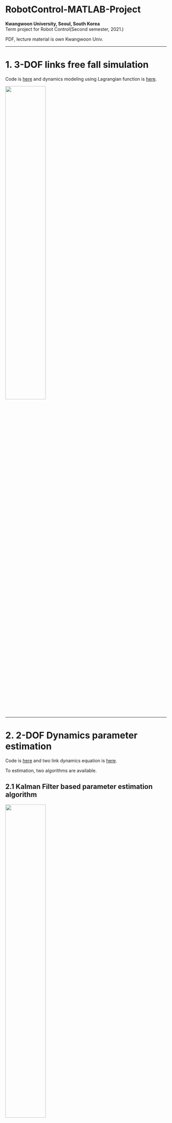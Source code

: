# RobotControl-MATLAB-Project

**Kwangwoon University, Seoul, South Korea**
<br>
Term project for Robot Control(Second semester, 2021.)

PDF, lecture material is own Kwangwoon Univ.

---

# 1. 3-DOF links free fall simulation
Code is [here](https://github.com/msjun23/RobotControl-MATLAB-Project/blob/main/RobotControl_TermProject/HW1_3_DOF_simulation.m) and dynamics modeling using Lagrangian function is [here](https://github.com/msjun23/RobotControl-MATLAB-Project/blob/main/RobotControl_TermProject/HW1_3_DOF_dynamics.m).

<img src="/images/HW1_3_DOF_simulation.gif" width="50%" height="50%"/>

---

# 2. 2-DOF Dynamics parameter estimation
Code is [here](https://github.com/msjun23/RobotControl-MATLAB-Project/blob/main/RobotControl_TermProject/HW2_2_DOF_dynamics_parameter_estimation.m) and two link dynamics equation is [here](https://github.com/msjun23/RobotControl-MATLAB-Project/blob/main/RobotControl_TermProject/HW2_two_link.m).

To estimation, two algorithms are available.

## 2.1 Kalman Filter based parameter estimation algorithm
<img src="/images/HW2_2-DOF_dynamics_estimation_kalman_filter.png" width="50%" height="50%"/>

You can see that every parameters are converge quickly without large overshoot. But also little errors are exist.

## 2.2 Error minimization algorithm
![HW2_2-DOF_dynamics_estimation_minimization_algorithm](/images/HW2_2-DOF_dynamics_estimation_minimization_algorithm.png) | ![HW2_2-DOF_dynamics_estimation_minimization_algorithm2](/images/HW2_2-DOF_dynamics_estimation_minimization_algorithm2.png)
---|---|

Every parameters are converge very quickly than Kalman algorithm and error is almost zero. But in the beginning, very big overshoot exists.

---

# 3.1 1-DOF Joint Space PID CTM Controller
- Target position: 0 deg -> 90 deg
- Target velocity: 30 deg/s
- Use PID controller & Try several gain value

For position controller at critically damped system, P gain K<sub>p</sub> is equal to square of system frequency &omega;<sub>n</sub><sup>2</sup> and D gain K<sub>d</sub> is equal to 2&omega;<sub>n</sub>(&because; &zeta;=1 at critically damped system). If want to decrease steady-state error, we can add I controller.

## 3.1.1 &omega;<sub>n</sub>=5, K<sub>p</sub>=&omega;<sub>n</sub><sup>2</sup>, K<sub>d</sub>=2&omega;<sub>n</sub>, K<sub>i</sub>=0
<img src="/images/HW3_1_wn_5_ki_0.gif" width="50%" height="50%"/><br>
![HW3_1_wn_5_ki_0_pos](/images/HW3_1_wn_5_ki_0_pos.png) | ![HW3_1_wn_5_ki_0_vel](/images/HW3_1_wn_5_ki_0_vel.png)
---|---|

## 3.1.2 &omega;<sub>n</sub>=20, K<sub>p</sub>=&omega;<sub>n</sub><sup>2</sup>, K<sub>d</sub>=2&omega;<sub>n</sub>, K<sub>i</sub>=0
<img src="/images/HW3_1_wn_20_ki_0.gif" width="50%" height="50%"/><br>
![HW3_1_wn_20_ki_0_pos](/images/HW3_1_wn_20_ki_0_pos.png) | ![HW3_1_wn_20_ki_0_vel](/images/HW3_1_wn_20_ki_0_vel.png)
---|---|

## 3.1.3 &omega;<sub>n</sub>=20, K<sub>p</sub>=&omega;<sub>n</sub><sup>2</sup>, K<sub>d</sub>=2&omega;<sub>n</sub>, K<sub>i</sub>=250
<img src="/images/HW3_1_joint_space_1_DOF_CTM_PID_controller.gif" width="50%" height="50%"/><br>
![HW3_1_wn_20_ki_250_pos](/images/HW3_1_joint_space_1_DOF_CTM_PID_controller_pos.png) | ![HW3_1_wn_20_ki_250_vel](/images/HW3_1_joint_space_1_DOF_CTM_PID_controller_vel.png)
---|---|

# 3.2 2-DOF Cartesian Space PID CTM Controller
 - Target trajectory: radius-0.1m, period-1s, drawing cricle
 - Use PID controller & Try several gain value

Control gain is equal to **3.1**.

## 3.2.1 &omega;<sub>n</sub>=5, K<sub>p</sub>=&omega;<sub>n</sub><sup>2</sup>, K<sub>d</sub>=2&omega;<sub>n</sub>, K<sub>i</sub>=0
<img src="/images/HW3_2_wn_5_ki_0.gif" width="50%" height="50%"/><br>
![HW3_2_wn_5_ki_0_pos](/images/HW3_2_wn_5_ki_0_pos.png) | ![HW3_2_wn_5_ki_0_vel](/images/HW3_2_wn_5_ki_0_vel.png)
---|---|

## 3.2.2 &omega;<sub>n</sub>=20, K<sub>p</sub>=&omega;<sub>n</sub><sup>2</sup>, K<sub>d</sub>=2&omega;<sub>n</sub>, K<sub>i</sub>=0
<img src="/images/HW3_2_wn_20_ki_0.gif" width="50%" height="50%"/><br>
![HW3_2_wn_20_ki_0_pos](/images/HW3_2_wn_20_ki_0_pos.png) | ![HW3_2_wn_20_ki_0_vel](/images/HW3_2_wn_20_ki_0_vel.png)
---|---|

## 3.2.3 &omega;<sub>n</sub>=20, K<sub>p</sub>=&omega;<sub>n</sub><sup>2</sup>, K<sub>d</sub>=2&omega;<sub>n</sub>, K<sub>i</sub>=250
<img src="/images/HW3_2_cartesian_space_2_DOF_CTM_PID_controller.gif" width="50%" height="50%"/><br>
![HW3_2_wn_20_ki_250_pos](/images/HW3_2_cartesian_space_2_DOF_CTM_PID_controller_pos.png) | ![HW3_2_wn_20_ki_250_vel](/images/HW3_2_cartesian_space_2_DOF_CTM_PID_controller_vel.png)
---|---|


